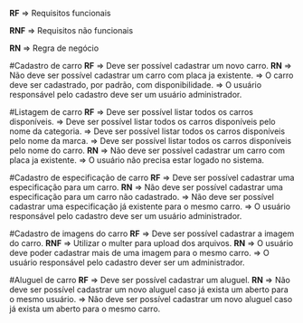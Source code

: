 **RF** => Requisitos funcionais

**RNF** => Requisitos não funcionais

**RN** => Regra de negócio



#Cadastro de carro
**RF** 
=> Deve ser possível cadastrar um novo carro.
**RN** 
=> Não deve ser possível cadastrar um carro com placa ja existente.
=> O carro deve ser cadastrado, por padrão, com disponibilidade.
=> O usuário responsável pelo cadastro deve ser um usuário administrador.



#Listagem de carro
**RF** 
=> Deve ser possível listar todos os carros disponíveis.
=> Deve ser possível listar todos os carros disponíveis pelo nome da categoria.
=> Deve ser possível listar todos os carros disponíveis pelo nome da marca.
=> Deve ser possível listar todos os carros disponíveis pelo nome do carro.
**RN** 
=> Não deve ser possível cadastrar um carro com placa ja existente.
=> O usuário não precisa estar logado no sistema.



#Cadastro de especificação de carro
**RF** 
=> Deve ser possível cadastrar uma especificação para um carro.
**RN** 
=> Não deve ser possível cadastrar uma especificação para um carro não cadastrado.
=> Não deve ser possível cadastrar uma especificação já existente para o mesmo carro.
=> O usuário responsável pelo cadastro deve ser um usuário administrador.


#Cadastro de imagens do carro
**RF** 
=> Deve ser possível cadastrar a imagem do carro.
**RNF** 
=> Utilizar o multer para upload dos arquivos.
**RN** 
=> O usuário deve poder cadastrar mais de uma imagem para o mesmo carro.
=> O usuário responsável pelo cadastro dever ser um administrador.


#Aluguel de carro
**RF** 
=> Deve ser possível cadastrar um aluguel.
**RN** 
=> Não deve ser possível cadastrar um novo aluguel caso já exista um aberto para o mesmo usuário.
=> Não deve ser possível cadastrar um novo aluguel caso já exista um aberto para o mesmo carro.